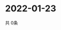 # 2022-01-23
  共 0条

  <!-- BEGIN -->
  <!-- 最后更新时间Sun Jan 23 2022 12:07:42 GMT+0000 (Coordinated Universal Time) -->
  
  <!-- END -->
  
  